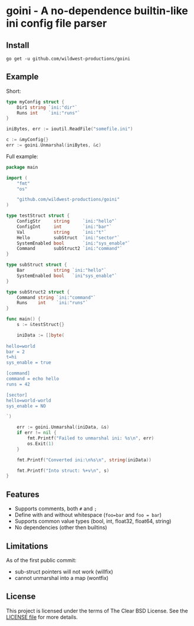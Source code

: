 # goini - A no-dependence builtin-like ini config file parser

## Install

```
go get -u github.com/wildwest-productions/goini
```

## Example

Short:

```go
type myConfig struct {
	Dir1 string `ini:"dir"`
	Runs int    `ini:"runs"`
}

iniBytes, err := ioutil.ReadFile("somefile.ini")

c := &myConfig{}
err := goini.Unmarshal(iniBytes, &c)
```

Full example:

```go
package main

import (
	"fmt"
	"os"

	"github.com/wildwest-productions/goini"
)

type testStruct struct {
	ConfigStr     string     `ini:"hello"`
	ConfigInt     int        `ini:"bar"`
	Val           string     `ini:"t"`
	Hello         subStruct  `ini:"sector"`
	SystemEnabled bool       `ini:"sys_enable"`
	Command       subStruct2 `ini:"command"`
}

type subStruct struct {
	Bar           string `ini:"hello"`
	SystemEnabled bool   `ini"sys_enable"`
}

type subStruct2 struct {
	Command string `ini:"command"`
	Runs    int    `ini:"runs"`
}

func main() {
	s := &testStruct{}

	iniData := []byte(
		`
hello=world
bar = 2
t=hi
sys_enable = true

[command]
command = echo hello
runs = 42

[sector]
hello=world-world
sys_enable = NO

`)

	err := goini.Unmarshal(iniData, &s)
	if err != nil {
		fmt.Printf("Failed to unmarshal ini: %s\n", err)
		os.Exit(1)
	}

	fmt.Printf("Converted ini:\n%s\n", string(iniData))

	fmt.Printf("Into struct: %+v\n", s)
}
```

## Features

 - Supports comments, both `#` and `;`
 - Define with and without whitespace (`foo=bar` and `foo = bar`)
 - Supports common value types (bool, int, float32, float64, string)
 - No dependencies (other then builtins)

## Limitations

As of the first public commit:
 - sub-struct pointers will not work (willfix)
 - cannot unmarshal into a map (wontfix)

## License

This project is licensed under the terms of The Clear BSD License. See the
[LICENSE file](./LICENSE) for more details.


